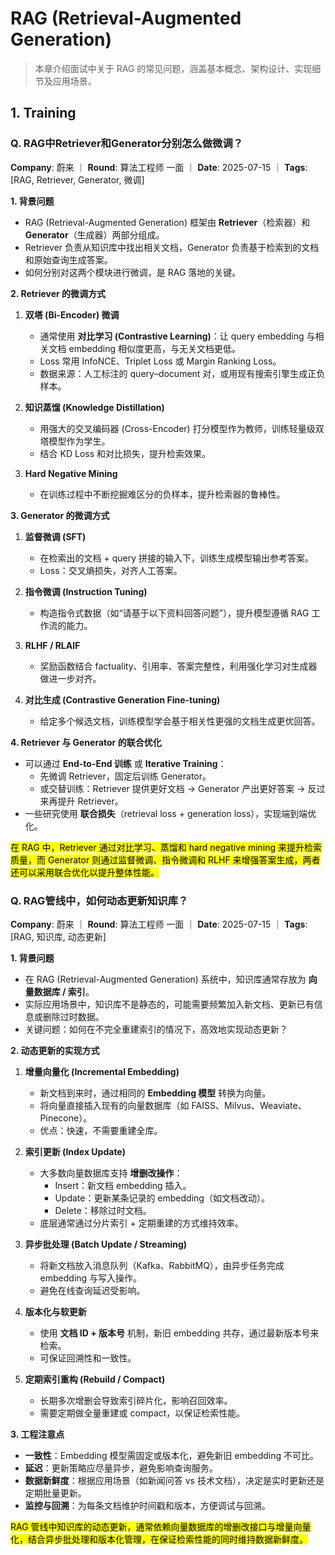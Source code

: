 # RAG (Retrieval-Augmented Generation)
> 本章介绍面试中关于 RAG 的常见问题，涵盖基本概念、架构设计、实现细节及应用场景。

## 1. Training

### Q. RAG中Retriever和Generator分别怎么做微调？
**Company**: 蔚来 ｜ **Round**: 算法工程师 一面 ｜ **Date**: 2025-07-15 ｜ **Tags**: [RAG, Retriever, Generator, 微调]

**1. 背景问题**  
- RAG (Retrieval-Augmented Generation) 框架由 **Retriever**（检索器）和 **Generator**（生成器）两部分组成。  
- Retriever 负责从知识库中找出相关文档，Generator 负责基于检索到的文档和原始查询生成答案。  
- 如何分别对这两个模块进行微调，是 RAG 落地的关键。

**2. Retriever 的微调方式**  
1. **双塔 (Bi-Encoder) 微调**  
   - 通常使用 **对比学习 (Contrastive Learning)**：让 query embedding 与相关文档 embedding 相似度更高，与无关文档更低。  
   - Loss 常用 InfoNCE、Triplet Loss 或 Margin Ranking Loss。  
   - 数据来源：人工标注的 query–document 对，或用现有搜索引擎生成正负样本。  

2. **知识蒸馏 (Knowledge Distillation)**  
   - 用强大的交叉编码器 (Cross-Encoder) 打分模型作为教师，训练轻量级双塔模型作为学生。  
   - 结合 KD Loss 和对比损失，提升检索效果。  

3. **Hard Negative Mining**  
   - 在训练过程中不断挖掘难区分的负样本，提升检索器的鲁棒性。  

**3. Generator 的微调方式**  
1. **监督微调 (SFT)**  
   - 在检索出的文档 + query 拼接的输入下，训练生成模型输出参考答案。  
   - Loss：交叉熵损失，对齐人工答案。  

2. **指令微调 (Instruction Tuning)**  
   - 构造指令式数据（如“请基于以下资料回答问题”），提升模型遵循 RAG 工作流的能力。  

3. **RLHF / RLAIF**  
   - 奖励函数结合 factuality、引用率、答案完整性，利用强化学习对生成器做进一步对齐。  

4. **对比生成 (Contrastive Generation Fine-tuning)**  
   - 给定多个候选文档，训练模型学会基于相关性更强的文档生成更优回答。  

**4. Retriever 与 Generator 的联合优化**  
- 可以通过 **End-to-End 训练** 或 **Iterative Training**：  
  - 先微调 Retriever，固定后训练 Generator。  
  - 或交替训练：Retriever 提供更好文档 → Generator 产出更好答案 → 反过来再提升 Retriever。  
- 一些研究使用 **联合损失**（retrieval loss + generation loss），实现端到端优化。  

<mark>在 RAG 中，Retriever 通过对比学习、蒸馏和 hard negative mining 来提升检索质量，而 Generator 则通过监督微调、指令微调和 RLHF 来增强答案生成，两者还可以采用联合优化以提升整体性能。</mark>

### Q. RAG管线中，如何动态更新知识库？
**Company**: 蔚来 ｜ **Round**: 算法工程师 一面 ｜ **Date**: 2025-07-15 ｜ **Tags**: [RAG, 知识库, 动态更新]

**1. 背景问题**  
- 在 RAG (Retrieval-Augmented Generation) 系统中，知识库通常存放为 **向量数据库 / 索引**。  
- 实际应用场景中，知识库不是静态的，可能需要频繁加入新文档、更新已有信息或删除过时数据。  
- 关键问题：如何在不完全重建索引的情况下，高效地实现动态更新？

**2. 动态更新的实现方式**  
1. **增量向量化 (Incremental Embedding)**  
   - 新文档到来时，通过相同的 **Embedding 模型** 转换为向量。  
   - 将向量直接插入现有的向量数据库（如 FAISS、Milvus、Weaviate、Pinecone）。  
   - 优点：快速，不需要重建全库。  

2. **索引更新 (Index Update)**  
   - 大多数向量数据库支持 **增删改操作**：  
     - Insert：新文档 embedding 插入。  
     - Update：更新某条记录的 embedding（如文档改动）。  
     - Delete：移除过时文档。  
   - 底层通常通过分片索引 + 定期重建的方式维持效率。  

3. **异步批处理 (Batch Update / Streaming)**  
   - 将新文档放入消息队列（Kafka、RabbitMQ），由异步任务完成 embedding 与写入操作。  
   - 避免在线查询延迟受影响。  

4. **版本化与软更新**  
   - 使用 **文档 ID + 版本号** 机制，新旧 embedding 共存，通过最新版本号来检索。  
   - 可保证回溯性和一致性。  

5. **定期索引重构 (Rebuild / Compact)**  
   - 长期多次增删会导致索引碎片化，影响召回效率。  
   - 需要定期做全量重建或 compact，以保证检索性能。  

**3. 工程注意点**  
- **一致性**：Embedding 模型需固定或版本化，避免新旧 embedding 不可比。  
- **延迟**：更新策略应尽量异步，避免影响查询服务。  
- **数据新鲜度**：根据应用场景（如新闻问答 vs 技术文档），决定是实时更新还是定期批量更新。  
- **监控与回溯**：为每条文档维护时间戳和版本，方便调试与回溯。  

<mark>RAG 管线中知识库的动态更新，通常依赖向量数据库的增删改接口与增量向量化，结合异步批处理和版本化管理，在保证检索性能的同时维持数据新鲜度。</mark>
